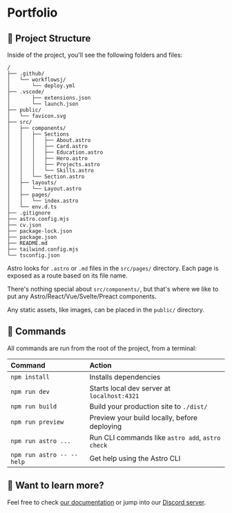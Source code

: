 # Portfolio

## 🚀 Project Structure

Inside of the project, you'll see the following folders and files:

```text
/
├── .github/
│   └── workflowsj/
│       └── deploy.yml
├── .vscode/
│       ├── extensions.json
│       └── launch.json
├── public/
│   └── favicon.svg
├── src/
│   ├── components/
│   │   ├── Sections
│   │   │   ├── About.astro
│   │   │   ├── Card.astro
│   │   │   ├── Education.astro
│   │   │   ├── Hero.astro
│   │   │   ├── Projects.astro
│   │   │   └── Skills.astro
│   │   └── Section.astro
│   ├── layouts/
│   │   └── Layout.astro
│   ├── pages/
│   │   └── index.astro
│   └── env.d.ts
├── .gitignore 
├── astro.config.mjs
├── cv.json
├── package-lock.json 
├── package.json
├── README.md
├── tailwind.config.mjs
└── tsconfig.json
```

Astro looks for `.astro` or `.md` files in the `src/pages/` directory. Each page is exposed as a route based on its file name.

There's nothing special about `src/components/`, but that's where we like to put any Astro/React/Vue/Svelte/Preact components.

Any static assets, like images, can be placed in the `public/` directory.

## 🧞 Commands

All commands are run from the root of the project, from a terminal:

| Command                   | Action                                           |
| :------------------------ | :----------------------------------------------- |
| `npm install`             | Installs dependencies                            |
| `npm run dev`             | Starts local dev server at `localhost:4321`      |
| `npm run build`           | Build your production site to `./dist/`          |
| `npm run preview`         | Preview your build locally, before deploying     |
| `npm run astro ...`       | Run CLI commands like `astro add`, `astro check` |
| `npm run astro -- --help` | Get help using the Astro CLI                     |

## 👀 Want to learn more?

Feel free to check [our documentation](https://docs.astro.build) or jump into our [Discord server](https://astro.build/chat).
